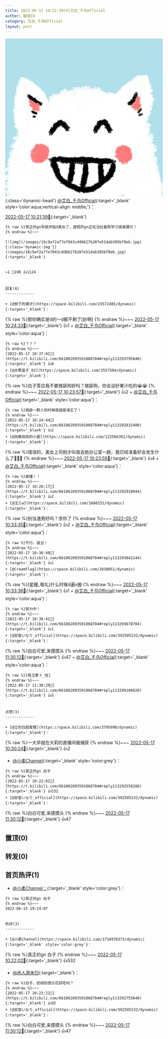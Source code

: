 ```yaml
---
title: 2022-05-17 10:21:39(9)艾白_千鸟Official
author: 御坂IO
category: 艾白_千鸟Official
layout: post
---
```


![img](/images/9ae8b9445fd0665cc014d9080156a45271be73c6.jpg){:class='dynamic-head'}
[@艾白_千鸟Official](https://space.bilibili.com/334537711/dynamic){:target='_blank' style='color:aqua;vertical-align: middle;'}：

[2022-05-17 10:21:39🔗](https://t.bilibili.com/661062893591068704){:target='_blank'}

~~~
{% raw %}真正的gn早就开始d美女了，虚假的gn正在当社畜和学习或者摆烂！
{% endraw %}~~~

[![img](/images/16c9af2a77e7043cdd6627b207e51dab305bf8eb.jpg){:class='dynamic-img'}](/images/16c9af2a77e7043cdd6627b207e51dab305bf8eb.jpg){:target='_blank'}


↪️1 💬198 👍1124


回复(6)
-------------

+ [@倒下的潮汐](https://space.bilibili.com/23572485/dynamic){:target='_blank'}：
~~~
{% raw %}那你确实是d的一d都不剩了[妙啊]
{% endraw %}~~~
[2022-05-17 10:24:33🔗](https://t.bilibili.com/661062893591068704#reply113292713088){:target='_blank'} 👍1
    + [@艾白_千鸟Official](https://space.bilibili.com/334537711/dynamic){:target='_blank' style='color:aqua'}：
~~~
{% raw %}？？？
{% endraw %}~~~
[2022-05-17 10:37:01🔗](https://t.bilibili.com/661062893591068704#reply113293795840){:target='_blank'} 👍0
+ [@水果篮子_02](https://space.bilibili.com/3557504/dynamic){:target='_blank'}：
~~~
{% raw %}白子答应我不要做舔狗好吗？做舔狗，你会没好果汁吃的😭😭
{% endraw %}~~~
[2022-05-17 10:23:57🔗](https://t.bilibili.com/661062893591068704#reply113292771520){:target='_blank'} 👍2
    + [@艾白_千鸟Official](https://space.bilibili.com/334537711/dynamic){:target='_blank' style='color:aqua'}：
~~~
{% raw %}我舔一群人的时候我就是海王了！
{% endraw %}~~~
[2022-05-17 10:24:44🔗](https://t.bilibili.com/661062893591068704#reply113292832400){:target='_blank'} 👍2
+ [@向晚叔叔的小屋](https://space.bilibili.com/122566381/dynamic){:target='_blank'}：
~~~
{% raw %}错误的，美女上司刚才叫我去她办公室一趟，我已经准备好会发生什么了🥵🥵🥵
{% endraw %}~~~
[2022-05-17 10:23:59🔗](https://t.bilibili.com/661062893591068704#reply113292772368){:target='_blank'} 👍4
    + [@艾白_千鸟Official](https://space.bilibili.com/334537711/dynamic){:target='_blank' style='color:aqua'}：
~~~
{% raw %}直播！！
{% endraw %}~~~
[2022-05-17 10:26:17🔗](https://t.bilibili.com/661062893591068704#reply113292918944){:target='_blank'} 👍2
+ [@汪三w](https://space.bilibili.com/1686151/dynamic){:target='_blank'}：
~~~
{% raw %}别当渣男好吗？求你了
{% endraw %}~~~
[2022-05-17 10:33:35🔗](https://t.bilibili.com/661062893591068704#reply113293511856){:target='_blank'} 👍2
    + [@艾白_千鸟Official](https://space.bilibili.com/334537711/dynamic){:target='_blank' style='color:aqua'}：
~~~
{% raw %}不行，就当！
{% endraw %}~~~
[2022-05-17 10:36:49🔗](https://t.bilibili.com/661062893591068704#reply113293842144){:target='_blank'} 👍1
+ [@CreamFlag](https://space.bilibili.com/2838051/dynamic){:target='_blank'}：
~~~
{% raw %}[星瞳_敬礼]什么时候d遍v圈
{% endraw %}~~~
[2022-05-17 10:33:36🔗](https://t.bilibili.com/661062893591068704#reply113293512272){:target='_blank'} 👍1
    + [@艾白_千鸟Official](https://space.bilibili.com/334537711/dynamic){:target='_blank' style='color:aqua'}：
~~~
{% raw %}努力中！
{% endraw %}~~~
[2022-05-17 10:36:41🔗](https://t.bilibili.com/661062893591068704#reply113293678704){:target='_blank'} 👍1
+ [@安堂いなり_official](https://space.bilibili.com/392505232/dynamic){:target='_blank'}：
~~~
{% raw %}白白可爱,来摸摸头
{% endraw %}~~~
[2022-05-17 11:30:12🔗](https://t.bilibili.com/661062893591068704#reply113298306752){:target='_blank'} 👍47
    + [@艾白_千鸟Official](https://space.bilibili.com/334537711/dynamic){:target='_blank' style='color:aqua'}：
~~~
{% raw %}[保卫萝卜_哇]
{% endraw %}~~~
[2022-05-17 11:38:29🔗](https://t.bilibili.com/661062893591068704#reply113299106928){:target='_blank'} 👍5


点赞(3)
-------------

+ [@立刻白超爱摆](https://space.bilibili.com/3795990/dynamic){:target='_blank'}：
~~~
{% raw %}一大早就在大莉的直播间被捕获
{% endraw %}~~~
[2022-05-17 10:30:24🔗](https://t.bilibili.com/661062893591068704#reply113293298368){:target='_blank'} 👍2
+ [@小柔Channel](https://space.bilibili.com/1734978373/dynamic){:target='_blank' style='color:grey'}：
~~~
{% raw %}真正的gn 白子
{% endraw %}~~~
[2022-05-17 10:22:02🔗](https://t.bilibili.com/661062893591068704#reply113292558288){:target='_blank'} 👍532
+ [@安堂いなり_official](https://space.bilibili.com/392505232/dynamic){:target='_blank'}：
~~~
{% raw %}白白可爱,来摸摸头
{% endraw %}~~~
[2022-05-17 11:30:12🔗](https://t.bilibili.com/661062893591068704#reply113298306752){:target='_blank'} 👍47


置顶(0)
-------------



转发(0)
-------------



首页热评(1)
-------------

+ [@小柔Channel：](https://space.bilibili.com/1734978373/dynamic){:target='_blank' style='color:grey'}：
~~~
{% raw %}真正的gn 白子
{% endraw %}~~~
2022-06-15 19:24:07


热评(3)
-------------

+ [@小柔Channel](https://space.bilibili.com/1734978373/dynamic){:target='_blank' style='color:grey'}：
~~~
{% raw %}真正的gn 白子
{% endraw %}~~~
[2022-05-17 10:22:02🔗](https://t.bilibili.com/661062893591068704#reply113292558288){:target='_blank'} 👍532
+ [@闲人游未归](https://space.bilibili.com/15149800/dynamic){:target='_blank'}：
~~~
{% raw %}白子，奶绿的西兰花好吃吗？
{% endraw %}~~~
[2022-05-17 10:23:22🔗](https://t.bilibili.com/661062893591068704#reply113292755648){:target='_blank'} 👍92
+ [@安堂いなり_official](https://space.bilibili.com/392505232/dynamic){:target='_blank'}：
~~~
{% raw %}白白可爱,来摸摸头
{% endraw %}~~~
[2022-05-17 11:30:12🔗](https://t.bilibili.com/661062893591068704#reply113298306752){:target='_blank'} 👍47


